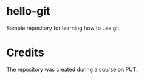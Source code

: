 # hello-git

Sample repository for learning how to use git.

# Credits

The repository was created during a course on PUT.
